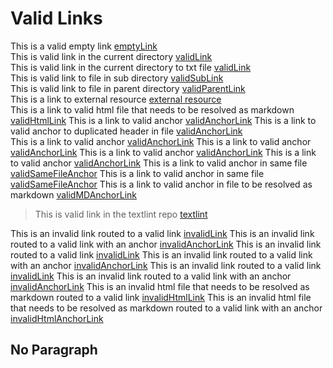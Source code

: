 # Valid Links
This is a valid empty link [emptyLink]()  
This is valid link in the current directory [validLink](linkTestFile.md)  
This is valid link in the current directory to txt file [validLink](linkTestTxtFile.txt)  
This is valid link to file in sub directory [validSubLink](./subDir/linkTestFile.md)  
This is valid link to file in parent directory [validParentLink](../linkTestFile.md)  
This is a link to external resource [external resource](https://google.com)  
This is a link to valid html file that needs to be resolved as markdown [validHtmlLink](linkTestFile.html)
This is a link to valid anchor [validAnchorLink](../linkTestFile.md#fundamentals)
This is a link to valid anchor to duplicated header in file [validAnchorLink](../linkTestFile.md#fundamentals-1)    
This is a link to valid anchor [validAnchorLink](../linkTestFile.md#api-overview)
This is a link to valid anchor [validAnchorLink](../linkTestFile.md#header-4)
This is a link to valid anchor [validAnchorLink](../linkTestFile.md#header-5)
This is a link to valid anchor [validAnchorLink](../linkTestFile.md#header-6)
This is a link to valid anchor in same file [validSameFileAnchor](#valid-links)
This is a link to valid anchor in same file [validSameFileAnchor](#no-paragraph)
This is a link to valid anchor in file to be resolved as markdown [validMDAnchorLink](../linkTestFile.html#header-5)
 >This is valid link in the textlint repo [textlint](https://textlint.github.io)

This is an invalid link routed to a valid link [invalidLink](../../linkTestFile.md)
This is an invalid link routed to a valid link with an anchor [invalidAnchorLink](../../linkTestFile.md#fundamentals)
This is an invalid link routed to a valid link [invalidLink](../dir/linkTestFile.md)
This is an invalid link routed to a valid link with an anchor [invalidAnchorLink](../dir/linkTestFile.md#fundamentals)
This is an invalid link routed to a valid link [invalidLink](../../subdir/linkTestFile.md)
This is an invalid link routed to a valid link with an anchor [invalidAnchorLink](../../subdir/linkTestFile.md#fundamentals)
This is an invalid html file that needs to be resolved as markdown routed to a valid link [invalidHtmlLink](../../linkTestFile.html)
This is an invalid html file that needs to be resolved as markdown routed to a valid link with an anchor [invalidHtmlAnchorLink](../../linkTestFile.html#fundamentals)

## No Paragraph
